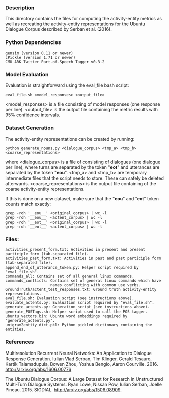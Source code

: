 ### Description

This directory contains the files for computing the activity-entity metrics as well as recreating the activity-entity representations for the Ubuntu Dialogue Corpus described by Serban et al. (2016).



### Python Dependencies

    gensim (version 0.11 or newer)
    cPickle (version 1.71 or newer)
    CMU ARK Twitter Part-of-Speech Tagger v0.3.2

### Model Evaluation

Evaluation is straightforward using the eval_file bash script:

    eval_file.sh <model_responses> <output_file>

&lt;model_responses&gt; is a file consisting of model responses (one response per line).
&lt;output_file&gt; is the output file containing the metric results with 95% confidence intervals.



### Dataset Generation

The activity-entity representations can be created by running:

    python generate_nouns.py <dialogue_corpus> <tmp_a> <tmp_b> <coarse_representations>

where &lt;dialogue_corpus&gt; is a file of consisting of dialogues (one dialogue per line), where turns are separated by the token "__eot__" and utterances are separated by the token "__eou__".
&lt;tmp_a&gt; and &lt;tmp_b&gt; are temporary intermediate files that the script needs to store. These can safely be deleted afterwards.
&lt;coarse_representations&gt; is the output file containing of the coarse activity-entity representations.


If this is done on a new dataset, make sure that the "__eou__" and "__eot__" token counts match exactly:

    grep -roh '__eou__' <original_corpus> | wc -l
    grep -roh '__eou__' <actent_corpus> | wc -l
    grep -roh '__eot__' <original_corpus> | wc -l
    grep -roh '__eot__' <actent_corpus> | wc -l



### Files:

    activities_present_form.txt: Activities in present and present participle form (tab-separated file).
    activities_past_form.txt: Activities in past and past participle form (tab-separated file).
    append_end_of_utterance_token.py: Helper script required by "eval_file.sh".
    commands_all: Contains set of all general linux commands.
    commands_conflicts: Contains set of general linux commands which have
                        names conflicting with common use verbs.
    GroundTruth/actent_test_responses.txt: Ground truth activity-entity representations.
    eval_file.sh: Evaluation script (see instructions above).
    evaluate_actents.py: Evaluation script required by "eval_file.sh".
    generate_actents.py: Generation script (see instructions above).
    generate_POSTags.sh: Helper script used to call the POS tagger.
    ubuntu_vectors.bin: Ubuntu word embeddings required by "generate_actents.py".
    unigram2entity_dict.pkl: Python pickled dictionary containing the entities.



### References

Multiresolution Recurrent Neural Networks: An Application to Dialogue Response Generation. Iulian Vlad Serban, Tim Klinger, Gerald Tesauro, Kartik Talamadupula, Bowen Zhou, Yoshua Bengio, Aaron Courville. 2016. http://arxiv.org/abs/1606.00776

The Ubuntu Dialogue Corpus: A Large Dataset for Research in Unstructured Multi-Turn Dialogue Systems.  Ryan Lowe, Nissan Pow, Iulian Serban, Joelle Pineau. 2015. SIGDIAL. http://arxiv.org/abs/1506.08909.
